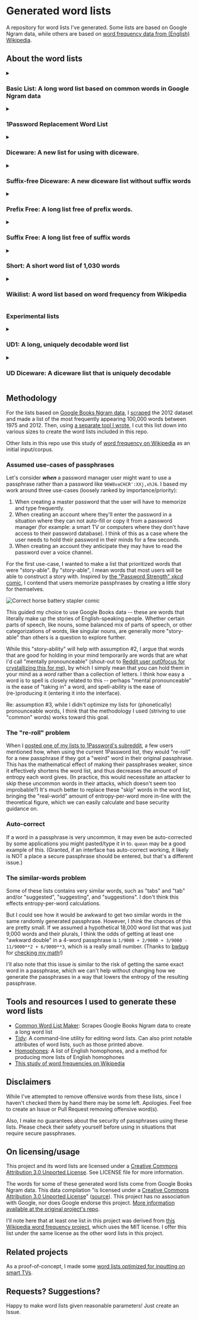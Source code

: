 # Generated word lists

A repository for word lists I've generated. Some lists are based on Google Ngram data, while others are based on [word frequency data from (English) Wikipedia](https://github.com/IlyaSemenov/wikipedia-word-frequency/blob/master/results/enwiki-20190320-words-frequency.txt).

## About the word lists

<details>
<summary><h3>Basic List: A long word list based on common words in Google Ngram data</h3></summary>

**[basic.txt](lists/basic.txt)**

```text
List length               : 18291 words
Mean word length          : 7.53 characters
Length of shortest word   : 3 characters (ace)
Length of longest word    : 12 characters (workstations)
Free of prefix words?     : false
Free of suffix words?     : false
Uniquely decodable?       : false
Entropy per word          : 14.159 bits
Efficiency per character  : 1.880 bits
Assumed entropy per char  : 4.720 bits
Above brute force line?   : false
Above Shannon line?       : false
Shortest edit distance    : 1
Mean edit distance        : 7.504
Longest shared prefix     : 11
Unique character prefix   : 12

Pseudorandomly generated sample passphrases
-------------------------------------------
habitual respectfully likes enabled looming irregularity 
east transcend enhances influences square arm 
self processing client watered capitol spite 
bribery postpartum utopian finance plum gowns 
adjudication inductance trolley inventor retiring kinetic 
```
</details>

<details>
<summary><h3>1Password Replacement Word List</h3></summary>

**[1password-replacement.txt](lists/1password-replacement/1password-replacement.txt)**: A suggested replacement for [1Password](https://1password.com/)'s word list, based on common words in Google Ngram data. It has the same minimum and maximum word length as [the list 1Password was using in 2021](https://1password.com/txt/agwordlist.txt), plus adds 32 extra words. You can view lists of the words I added and removed from the 2021 1Password list in `lists/1password-replacement/` directory. See [the list's own README for more information](lists/1password-replacement/readme.markdown) on this list.
```text
List length               : 18208 words
Mean word length          : 6.36 characters
Length of shortest word   : 3 characters (ace)
Length of longest word    : 8 characters (zucchini)
Free of prefix words?     : false
Free of suffix words?     : false
Uniquely decodable?       : false
Entropy per word          : 14.152 bits
Efficiency per character  : 2.227 bits
Assumed entropy per char  : 4.717 bits
Above brute force line?   : false
Above Shannon line?       : false
Shortest edit distance    : 1
Mean edit distance        : 6.187
Longest shared prefix     : 7
Unique character prefix   : 8

Pseudorandomly generated sample passphrases
-------------------------------------------
state perfumes televise boast driver moot 
slope caress flavors ravines cutbacks user 
stimulus furlough inherent codes concept judicial 
damper domes confirm workmen littered aspect 
dislike cling fronting regard black drama
```
</details>

<details>
<summary><h3>Diceware: A new list for using with diceware.</h3></summary>

**[diceware.txt](lists/diceware.txt)**: A new list for using with diceware. Like [the EFF long list](https://www.eff.org/dice), it is free of prefix words, though it has words longer than 9 characters, unlike the EFF long list. The version in this repo has the corresponding dice rolls preceding each word, followed by a tab. The EFF has [instructions for how to use dice and lists like this one to generate passphrases](https://www.eff.org/dice).
```text
List length               : 7776 words
Mean word length          : 7.61 characters
Length of shortest word   : 3 characters (ads)
Length of longest word    : 11 characters (withholding)
Free of prefix words?     : true
Free of suffix words?     : false
Uniquely decodable?       : true
Entropy per word          : 12.925 bits
Efficiency per character  : 1.698 bits
Assumed entropy per char  : 4.308 bits
Above brute force line?   : true
Above Shannon line?       : false
Shortest edit distance    : 1
Mean edit distance        : 7.431
Longest shared prefix     : 10
Unique character prefix   : 11

Pseudorandomly generated sample passphrases
-------------------------------------------
pointing ineffective faults tongues worse filtering 
things equations applies programming hose stressful 
escaping privacy tribal composed grinned cannon 
battalion coordinator stimulation terrible lending elected 
yelled motifs carpet married wars wheeler 
```

If you want a 7,776-word diceware list that _does_ include prefix words, there's [diceware-including-prefix.txt](lists/diceware-including-prefix.txt). Just be sure to use a character or space between words in your passphrase!
</details>

<details>
<summary><h3>Suffix-free Diceware: A new diceware list without suffix words</h3></summary>

**[diceware-suffix-free.txt](lists/diceware-suffix-free.txt)**: A new list for using with diceware. Rather than being free of prefix words, like the EFF long list, it is free of _suffix_ words. The list is uniquely decodable, so words from it can be safely concatenated without a separator, just like the EFF long list.

```text
List length               : 7776 words
Mean word length          : 7.10 characters
Length of shortest word   : 3 characters (add)
Length of longest word    : 10 characters (worthwhile)
Free of prefix words?     : false
Free of suffix words?     : true
Entropy per word          : 12.925 bits
Efficiency per character  : 1.820 bits
Assumed entropy per char  : 4.308 bits
Above brute force line?   : true
Above Shannon line?       : false
Shortest edit distance    : 1
Longest shared prefix     : 9
Unique character prefix   : 10

Pseudorandomly generated sample passphrases
-------------------------------------------
colonel canon physician wonder uterine show 
computers toxicity scholar steering catching latitude 
packages smoked jail embodied alien lazy 
affirmed seminar pride autonomy sacred improve 
baron wind airway total maiden bones
```
</details>

<details>
<summary><h3>Prefix Free: A long list free of prefix words.</h3></summary>

**[prefix-free.txt](lists/prefix-free.txt)** is a long list free of prefix words.
```text
List length               : 16126 words
Mean word length          : 8.26 characters
Length of shortest word   : 3 characters (ads)
Length of longest word    : 15 characters (vulnerabilities)
Free of prefix words?     : true
Free of suffix words?     : false
Uniquely decodable?       : true
Entropy per word          : 13.977 bits
Efficiency per character  : 1.691 bits
Assumed entropy per char  : 4.659 bits
Above brute force line?   : true
Above Shannon line?       : false
Shortest edit distance    : 1
Mean edit distance        : 8.074
Longest shared prefix     : 14
Unique character prefix   : 15

Pseudorandomly generated sample passphrases
-------------------------------------------
patients entailed pregnancy inviting whips caries 
surgically fiscal consignment imperfections resorted bribes 
verily divisions predicted enhanced resorts sinking 
groaning fluffy translations reiterated escaping mandated 
spouses organizing menus rooms combinations basing
```
</details>

<details>
<summary><h3>Suffix Free: A long list free of suffix words</h3></summary>

**[suffix-free.txt](lists/suffix-free.txt)** is a long list that is uniquely decodable (it is free of suffix words). I think this would be a good one to use as a wordlist for [the KeePassXC password manager](https://keepassxc.org/), however use at your own risk. A 7-word passphrase from this list provides 98.2 bits of entropy, compared to the EFF long list (KeePassXC's default list), from which a 7-word passphrase provides 90.47 bits.
```text
List length               : 16785 words
Mean word length          : 8.02 characters
Length of shortest word   : 3 characters (add)
Length of longest word    : 15 characters (vulnerabilities)
Free of prefix words?     : false
Free of suffix words?     : true
Uniquely decodable?       : true
Entropy per word          : 14.035 bits
Efficiency per character  : 1.749 bits
Assumed entropy per char  : 4.678 bits
Above brute force line?   : true
Above Shannon line?       : false
Shortest edit distance    : 1
Mean edit distance        : 7.953
Longest shared prefix     : 14
Unique character prefix   : 15

Pseudorandomly generated sample passphrases
-------------------------------------------
comedy hormonal fascism armies displaying electronically 
facilitating township connectivity adjectives taxis horizon 
basilica feather secret prevent heartland language 
panels instruments belongs guidelines terminates supervising 
convict impose footnotes directories injurious pendulum 
```
</details>

<details>
<summary><h3>Short: A short word list of 1,030 words</h3></summary>

**[short.txt](lists/short.txt)** is a short list with words that have unique three-character prefixes and the shortest edit distance between any two words is 3 characters. It's also uniquely decodeable -- it's actually free of prefix words and suffix words. These attributes of the list are meant to emulate [the EFF short lists](https://www.eff.org/deeplinks/2016/07/new-wordlists-random-passphrases).
```text
List length               : 1030 words
Mean word length          : 8.46 characters
Length of shortest word   : 5 characters (yusuf)
Length of longest word    : 12 characters (totalitarian)
Free of prefix words?     : true
Free of suffix words?     : true
Uniquely decodable?       : true
Entropy per word          : 10.008 bits
Efficiency per character  : 1.183 bits
Assumed entropy per char  : 2.002 bits
Above brute force line?   : true
Above Shannon line?       : true
Shortest edit distance    : 3
Mean edit distance        : 8.046
Longest shared prefix     : 2
Unique character prefix   : 3

Pseudorandomly generated sample passphrases
-------------------------------------------
popcorn wisconsin charcoal citadel pavilion cylindrical 
hitchcock tavistock wasteland ridiculous evolutionary dyspnea 
sleepless mcmahon knoxville justinian tennyson haphazard 
cutaneous september appetites awareness lobbyists eritrea 
glucose ithaca baptized obesity superego aircraft 
```
</details>

<details>
<summary><h3>Wikilist: A word list based on word frequency from Wikipedia</h3></summary>

**[wikilist.txt](lists/wikilist.txt)** is based on [word frequency from English-language Wikipedia](https://github.com/IlyaSemenov/wikipedia-word-frequency/blob/master/results/enwiki-20190320-words-frequency.txt) rather than Google Ngram data. (Thanks to [Aaron Toponce](https://fosstodon.org/@atoponce) for pointing me to this list.)
```text
List length               : 17217 words
Mean word length          : 7.33 characters
Length of shortest word   : 3 characters (ace)
Length of longest word    : 11 characters (worshippers)
Free of prefix words?     : false
Free of suffix words?     : false
Uniquely decodable?       : false
Entropy per word          : 14.072 bits
Efficiency per character  : 1.921 bits
Assumed entropy per char  : 4.691 bits
Above brute force line?   : true
Above Shannon line?       : false
Shortest edit distance    : 1
Mean edit distance        : 7.261
Longest shared prefix     : 10
Unique character prefix   : 11

Pseudorandomly generated sample passphrases
-------------------------------------------
oyster guru cavities inevitably idol licenses 
projected spawn pickup delicious pitch family 
fifty ark discrepancy stretch depict bull 
wedge dean miners operatic meek torsion 
garment pair destitute recite compete principally 
```
</details>

### Experimental lists

<details>
<summary><h3>UD1: A long, uniquely decodable word list</h3></summary>

**[ud1.txt](lists/experimental/ud1.txt)** is a long, uniquely decodable list, based on Google Ngram data. It was made uniquely decodable [via a process I created](https://sts10.github.io/2022/08/12/efficiently-pruning-until-uniquely-decodable.html) and thus I mark it as **EXPERIMENTAL**. Use with caution.
```text
List length               : 17559 words
Mean word length          : 8.00 characters
Length of shortest word   : 3 characters (add)
Length of longest word    : 15 characters (vulnerabilities)
Free of prefix words?     : false
Free of suffix words?     : false
Uniquely decodable?       : true
Entropy per word          : 14.100 bits
Efficiency per character  : 1.762 bits
Assumed entropy per char  : 4.700 bits
Above brute force line?   : true
Above Shannon line?       : false
Shortest edit distance    : 1
Mean edit distance        : 7.939
Longest shared prefix     : 14
Unique character prefix   : 15

Pseudorandomly generated sample passphrases
-------------------------------------------
particulars arsenal responsiveness disappointing credit metrical 
whereof strategy stacking featuring hitch motivates 
invest sine fractions movie bedroom ecstasy 
removable beck fallacy prejudice towels pleases 
infected degraded bike pinpoint cultivators hostel 
```
</details>

<details>
<summary><h3>UD Diceware: A diceware list that is uniquely decodable</h3></summary>

**[diceware-ud.txt](lists/experimental/diceware-ud.txt)** is a uniquely decodable list for use with diceware. The words are based on Google Ngram data. It was made uniquely decodable [via a process I created](https://sts10.github.io/2022/08/12/efficiently-pruning-until-uniquely-decodable.html) and thus I mark it as **EXPERIMENTAL**. Use with caution.
```text
List length               : 7776 words
Mean word length          : 7.06 characters
Length of shortest word   : 3 characters (add)
Length of longest word    : 10 characters (worthwhile)
Free of prefix words?     : false
Free of suffix words?     : false
Uniquely decodable?       : true
Entropy per word          : 12.925 bits
Efficiency per character  : 1.832 bits
Assumed entropy per char  : 4.308 bits
Above brute force line?   : true
Above Shannon line?       : false
Shortest edit distance    : 1
Mean edit distance        : 6.961
Longest shared prefix     : 9
Unique character prefix   : 10

Pseudorandomly generated sample passphrases
-------------------------------------------
talk premises soup par shoulder graphic 
frequency silence candle proposes salad pie 
assigned drained policies sprang overcome famine 
listening perhaps dreams home extension interstate 
granting fashion ammonia tort guidance horrible 
```
</details>

## Methodology

For the lists based on [Google Books Ngram data](https://storage.googleapis.com/books/ngrams/books/datasetsv3.html), I [scraped](https://github.com/sts10/common_word_list_maker) the 2012 dataset and made a list of the most frequently appearing 100,000 words between 1975 and 2012. Then, using [a separate tool I wrote](https://github.com/sts10/tidy), I cut this list down into various sizes to create the word lists included in this repo.

Other lists in this repo use this study of [word frequency on Wikipedia](https://github.com/IlyaSemenov/wikipedia-word-frequency/) as an initial input/corpus. 

### Assumed use-cases of passphrases 

Let's consider _**when**_ a password manager user might want to use a passphrase rather than a password like `96W8vaCHCR':XXj,xhJ6`. I based my work around three use-cases (loosely ranked by importance/priority): 

1. When creating a master password that the user will have to memorize and type frequently.
2. When creating an account where they'll enter the password in a situation where they can not auto-fill or copy it from a password manager (for example: a smart TV or computers where they don't have access to their password database). I think of this as a case where the user needs to hold their password in their minds for a few seconds.
3. When creating an account they anticipate they may have to read the password over a voice channel.

For the first use-case, I wanted to make a list that prioritized words that were "story-able". By "story-able", I mean words that most users will be able to construct a story with. Inspired by [the "Password Strength" xkcd comic](https://xkcd.com/936/?correct=horse&battery=staple), I contend that users memorize passphrases by creating a little story for themselves. 

![Correct horse battery stapler comic](https://imgs.xkcd.com/comics/password_strength.png)

This guided my choice to use Google Books data -- these are words that literally make up the stories of English-speaking people. Whether certain parts of speech, like nouns, some balanced mix of parts of speech, or other categorizations of words, like singular nouns, are generally more "story-able" than others is a question to explore further.

While this "story-ability" will help with assumption #2, I argue that words that are good for holding in your mind temporarily are words that are what I'd call "mentally pronounceable" (shout-out to [Reddit user out0focus for crystallizing this for me](https://www.reddit.com/r/1Password/comments/ur4otq/comment/i8x040c/?utm_source=reddit&utm_medium=web2x&context=3)), by which I simply mean that you can hold them in your mind as a _word_ rather than a collection of letters. I think how easy a word is to spell is closely related to this -- perhaps "mental pronounceable" is the ease of "taking in" a word, and spell-ability is the ease of (re-)producing it (entering it into the interface). 

Re: assumption #3, while I didn't optimize my lists for (phonetically) pronounceable words, I think that the methodology I used (striving to use "common" words) works toward this goal.

### The "re-roll" problem

When I [posted one of my lists to 1Password's subreddit](https://www.reddit.com/r/1Password/comments/ur4otq/proposed_new_word_list/), a few users mentioned how, when using the current 1Password list, they would "re-roll" for a new passphrase if they got a "weird" word in their original passphrase. This has the mathematical effect of making their passphrases weaker, since it effectively shortens the word list, and thus decreases the amount of entropy each word gives. (In practice, this would necessitate an attacker to skip these uncommon words in their attacks, which doesn't seem too improbable?) It's much better to replace these "skip" words in the word list, bringing the "real-world" amount of entropy-per-word more in-line with the theoretical figure, which we can easily calculate and base security guidance on.

### Auto-correct

If a word in a passphrase is very uncommon, it may even be auto-corrected by some applications you might pasted/type it in to. `quean` may be a good example of this. (Granted, if an interface has auto-correct working, it likely is NOT a place a secure passphrase should be entered, but that's a different issue.)

### The similar-words problem

Some of these lists contains very similar words, such as "tabs" and "tab" and/or "suggested", "suggesting", and "suggestions". I don't think this effects entropy-per-word calculations. 

But I could see how it would be awkward to get two similar words in the same randomly generated passphrase. However, I _think_ the chances of this are pretty small. If we assumed a hypothetical 18,000 word list that was just 9,000 words and their plurals, I think the odds of getting at least one "awkward double" in a 4-word passphrase is `1/9000 + 2/9000 + 3/9000 - 11/9000**2 + 6/9000**3`, which is a really small number. (Thanks to [bwbug](https://github.com/bwbug) for [checking my math](https://github.com/sts10/generated-wordlists/issues/1)!)

I'll also note that this issue is similar to the risk of getting the same exact word in a passphrase, which we can't help without changing how we generate the passphrases in a way that lowers the entropy of the resulting passphrase.

## Tools and resources I used to generate these word lists

- [Common Word List Maker](https://github.com/sts10/common_word_list_maker): Scrapes Google Books Ngram data to create a long word list
- [Tidy](https://github.com/sts10/tidy): A command-line utility for editing word lists. Can also print notable attributes of word lists, such as those printed above.
- [Homophones](https://github.com/sts10/homophones/tree/main/homophone-lists): A list of English homophones, and a method for producing more lists of English homophones
- [This study of word frequencies on Wikipedia](https://github.com/IlyaSemenov/wikipedia-word-frequency/)

## Disclaimers

While I've attempted to remove offensive words from these lists, since I haven't checked them by hand there may be some left. Apologies. Feel free to create an Issue or Pull Request removing offensive word(s).

Also, I make no guarantees about the security of passphrases using these lists. Please check their safety yourself before using in situations that require secure passphrases.

## On licensing/usage

This project and its word lists are licensed under a [Creative Commons Attribution 3.0 Unported License](http://creativecommons.org/licenses/by/3.0/). See LICENSE file for more information.

The words for some of these generated word lists come from Google Books Ngram data. This data compilation "is licensed under a [Creative Commons Attribution 3.0 Unported License](http://creativecommons.org/licenses/by/3.0/)" ([source](https://storage.googleapis.com/books/ngrams/books/datasetsv3.html)). This project has no association with Google, nor does Google endorse this project. [More information available at the original project's repo](https://github.com/sts10/common_word_list_maker).

I'll note here that at least one list in this project was derived from [this Wikipedia word frequency project](https://github.com/IlyaSemenov/wikipedia-word-frequency/), which uses the MIT license. I offer this list under the same license as the other word lists in this project.

## Related projects

As a proof-of-concept, I made some [word lists optimized for inputting on smart TVs](https://github.com/sts10/remote-words).

## Requests? Suggestions? 

Happy to make word lists given reasonable parameters! Just create an Issue.
